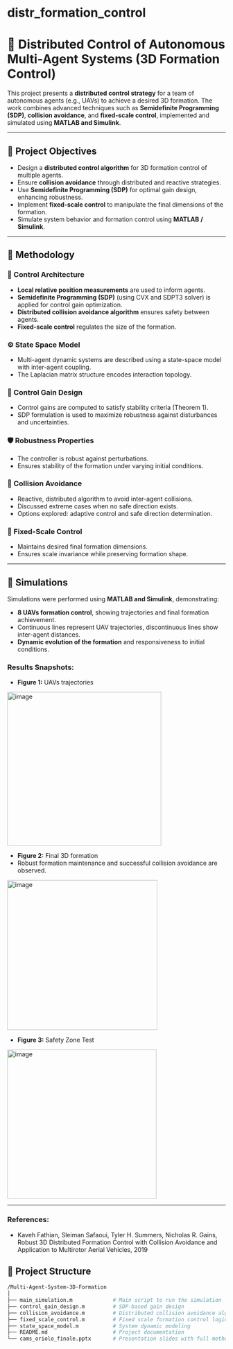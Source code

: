 # distr_formation_control
# 🚁 Distributed Control of Autonomous Multi-Agent Systems (3D Formation Control)

This project presents a **distributed control strategy** for a team of autonomous agents (e.g., UAVs) to achieve a desired 3D formation. The work combines advanced techniques such as **Semidefinite Programming (SDP)**, **collision avoidance**, and **fixed-scale control**, implemented and simulated using **MATLAB and Simulink**.


---

## 🎯 Project Objectives

- Design a **distributed control algorithm** for 3D formation control of multiple agents.
- Ensure **collision avoidance** through distributed and reactive strategies.
- Use **Semidefinite Programming (SDP)** for optimal gain design, enhancing robustness.
- Implement **fixed-scale control** to manipulate the final dimensions of the formation.
- Simulate system behavior and formation control using **MATLAB / Simulink**.

---

## 🧩 Methodology

### 📍 Control Architecture
- **Local relative position measurements** are used to inform agents.
- **Semidefinite Programming (SDP)** (using CVX and SDPT3 solver) is applied for control gain optimization.
- **Distributed collision avoidance algorithm** ensures safety between agents.
- **Fixed-scale control** regulates the size of the formation.

### ⚙️ State Space Model
- Multi-agent dynamic systems are described using a state-space model with inter-agent coupling.
- The Laplacian matrix structure encodes interaction topology.

### 📐 Control Gain Design
- Control gains are computed to satisfy stability criteria (Theorem 1).
- SDP formulation is used to maximize robustness against disturbances and uncertainties.

### 🛡️ Robustness Properties
- The controller is robust against perturbations.
- Ensures stability of the formation under varying initial conditions.

### 🚫 Collision Avoidance
- Reactive, distributed algorithm to avoid inter-agent collisions.
- Discussed extreme cases when no safe direction exists.
- Options explored: adaptive control and safe direction determination.

### 📏 Fixed-Scale Control
- Maintains desired final formation dimensions.
- Ensures scale invariance while preserving formation shape.

---

## 🧪 Simulations

Simulations were performed using **MATLAB and Simulink**, demonstrating:
- **8 UAVs formation control**, showing trajectories and final formation achievement.
- Continuous lines represent UAV trajectories, discontinuous lines show inter-agent distances.
- **Dynamic evolution of the formation** and responsiveness to initial conditions.

### Results Snapshots:
- **Figure 1:** UAVs trajectories
<img width="355" alt="image" src="https://github.com/user-attachments/assets/d3adf52e-9962-4807-b901-10ab05068766" />

- **Figure 2:** Final 3D formation
- Robust formation maintenance and successful collision avoidance are observed.
<img width="346" alt="image" src="https://github.com/user-attachments/assets/f9260407-4a27-42e7-bb9d-eae407087d20" />

- **Figure 3:** Safety Zone Test
<img width="344" alt="image" src="https://github.com/user-attachments/assets/0bd964f9-d6a3-4140-b4c0-94dbbcb45eab" />


---

### References:
- Kaveh Fathian, Sleiman Safaoui, Tyler H. Summers, Nicholas R. Gains, Robust 3D Distributed Formation Control with Collision Avoidance and Application to Multirotor Aerial Vehicles, 2019



## 📂 Project Structure

```bash
/Multi-Agent-System-3D-Formation
│
├── main_simulation.m             # Main script to run the simulation
├── control_gain_design.m         # SDP-based gain design
├── collision_avoidance.m         # Distributed collision avoidance algorithm
├── fixed_scale_control.m         # Fixed scale formation control logic
├── state_space_model.m           # System dynamic modeling
├── README.md                     # Project documentation
└── cams_oriolo_finale.pptx       # Presentation slides with full methodology and results
